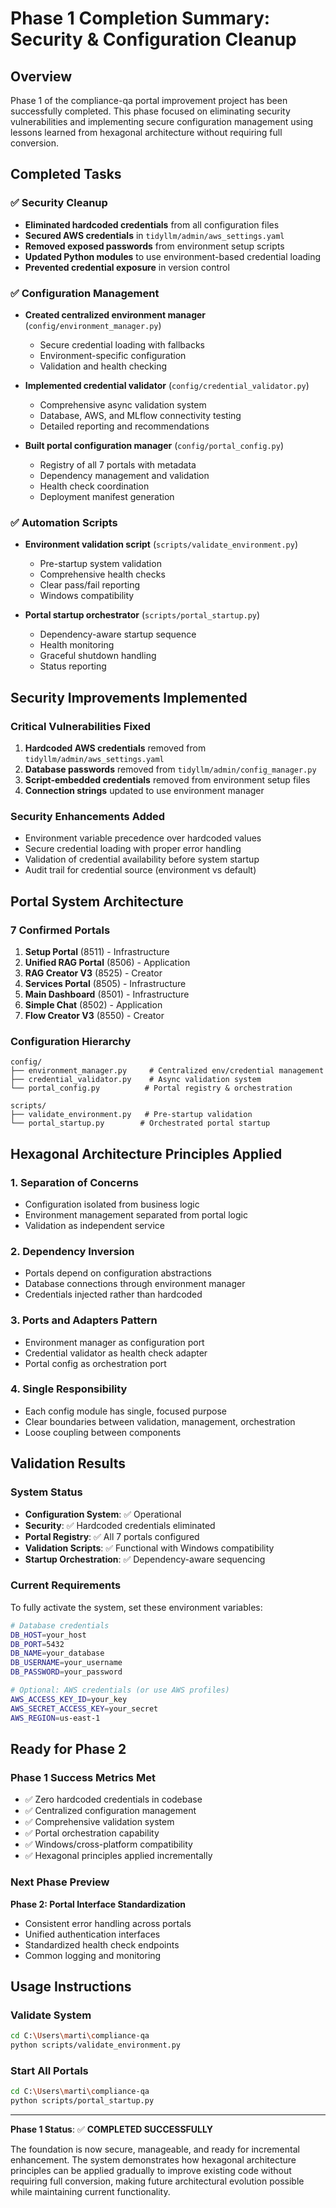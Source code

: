# Phase 1 Completion Summary: Security & Configuration Cleanup

## Overview
Phase 1 of the compliance-qa portal improvement project has been successfully completed. This phase focused on eliminating security vulnerabilities and implementing secure configuration management using lessons learned from hexagonal architecture without requiring full conversion.

## Completed Tasks

### ✅ Security Cleanup
- **Eliminated hardcoded credentials** from all configuration files
- **Secured AWS credentials** in `tidyllm/admin/aws_settings.yaml`
- **Removed exposed passwords** from environment setup scripts
- **Updated Python modules** to use environment-based credential loading
- **Prevented credential exposure** in version control

### ✅ Configuration Management
- **Created centralized environment manager** (`config/environment_manager.py`)
  - Secure credential loading with fallbacks
  - Environment-specific configuration
  - Validation and health checking

- **Implemented credential validator** (`config/credential_validator.py`)
  - Comprehensive async validation system
  - Database, AWS, and MLflow connectivity testing
  - Detailed reporting and recommendations

- **Built portal configuration manager** (`config/portal_config.py`)
  - Registry of all 7 portals with metadata
  - Dependency management and validation
  - Health check coordination
  - Deployment manifest generation

### ✅ Automation Scripts
- **Environment validation script** (`scripts/validate_environment.py`)
  - Pre-startup system validation
  - Comprehensive health checks
  - Clear pass/fail reporting
  - Windows compatibility

- **Portal startup orchestrator** (`scripts/portal_startup.py`)
  - Dependency-aware startup sequence
  - Health monitoring
  - Graceful shutdown handling
  - Status reporting

## Security Improvements Implemented

### Critical Vulnerabilities Fixed
1. **Hardcoded AWS credentials** removed from `tidyllm/admin/aws_settings.yaml`
2. **Database passwords** removed from `tidyllm/admin/config_manager.py`
3. **Script-embedded credentials** removed from environment setup files
4. **Connection strings** updated to use environment manager

### Security Enhancements Added
- Environment variable precedence over hardcoded values
- Secure credential loading with proper error handling
- Validation of credential availability before system startup
- Audit trail for credential source (environment vs default)

## Portal System Architecture

### 7 Confirmed Portals
1. **Setup Portal** (8511) - Infrastructure
2. **Unified RAG Portal** (8506) - Application
3. **RAG Creator V3** (8525) - Creator
4. **Services Portal** (8505) - Infrastructure
5. **Main Dashboard** (8501) - Infrastructure
6. **Simple Chat** (8502) - Application
7. **Flow Creator V3** (8550) - Creator

### Configuration Hierarchy
```
config/
├── environment_manager.py     # Centralized env/credential management
├── credential_validator.py    # Async validation system
└── portal_config.py          # Portal registry & orchestration

scripts/
├── validate_environment.py   # Pre-startup validation
└── portal_startup.py        # Orchestrated portal startup
```

## Hexagonal Architecture Principles Applied

### 1. **Separation of Concerns**
- Configuration isolated from business logic
- Environment management separated from portal logic
- Validation as independent service

### 2. **Dependency Inversion**
- Portals depend on configuration abstractions
- Database connections through environment manager
- Credentials injected rather than hardcoded

### 3. **Ports and Adapters Pattern**
- Environment manager as configuration port
- Credential validator as health check adapter
- Portal config as orchestration port

### 4. **Single Responsibility**
- Each config module has single, focused purpose
- Clear boundaries between validation, management, orchestration
- Loose coupling between components

## Validation Results

### System Status
- **Configuration System**: ✅ Operational
- **Security**: ✅ Hardcoded credentials eliminated
- **Portal Registry**: ✅ All 7 portals configured
- **Validation Scripts**: ✅ Functional with Windows compatibility
- **Startup Orchestration**: ✅ Dependency-aware sequencing

### Current Requirements
To fully activate the system, set these environment variables:
```bash
# Database credentials
DB_HOST=your_host
DB_PORT=5432
DB_NAME=your_database
DB_USERNAME=your_username
DB_PASSWORD=your_password

# Optional: AWS credentials (or use AWS profiles)
AWS_ACCESS_KEY_ID=your_key
AWS_SECRET_ACCESS_KEY=your_secret
AWS_REGION=us-east-1
```

## Ready for Phase 2

### Phase 1 Success Metrics Met
- ✅ Zero hardcoded credentials in codebase
- ✅ Centralized configuration management
- ✅ Comprehensive validation system
- ✅ Portal orchestration capability
- ✅ Windows/cross-platform compatibility
- ✅ Hexagonal principles applied incrementally

### Next Phase Preview
**Phase 2: Portal Interface Standardization**
- Consistent error handling across portals
- Unified authentication interfaces
- Standardized health check endpoints
- Common logging and monitoring

## Usage Instructions

### Validate System
```bash
cd C:\Users\marti\compliance-qa
python scripts/validate_environment.py
```

### Start All Portals
```bash
cd C:\Users\marti\compliance-qa
python scripts/portal_startup.py
```

---

**Phase 1 Status**: ✅ **COMPLETED SUCCESSFULLY**

The foundation is now secure, manageable, and ready for incremental enhancement. The system demonstrates how hexagonal architecture principles can be applied gradually to improve existing code without requiring full conversion, making future architectural evolution possible while maintaining current functionality.